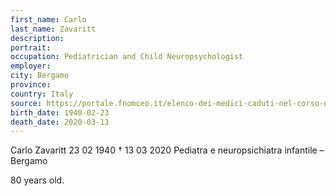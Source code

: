 ```yaml
---
first_name: Carlo
last_name: Zavaritt
description: 
portrait: 
occupation: Pediatrician and Child Neuropsychologist
employer: 
city: Bergamo
province: 
country: Italy 
source: https://portale.fnomceo.it/elenco-dei-medici-caduti-nel-corso-dellepidemia-di-covid-19/
birth_date: 1940-02-23
death_date: 2020-03-13
---
```


Carlo Zavaritt 23 02 1940 † 13 03 2020
Pediatra e neuropsichiatra infantile – Bergamo

80 years old.